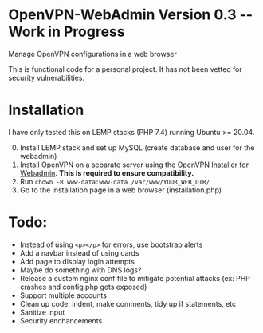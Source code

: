 # OpenVPN-WebAdmin Version 0.3 -- Work in Progress
Manage OpenVPN configurations in a web browser

This is functional code for a personal project. It has not been vetted for security vulnerabilities.


# Installation

I have only tested this on LEMP stacks (PHP 7.4) running Ubuntu >= 20.04. 


0. Install LEMP stack  and set up MySQL (create database and user for the webadmin)
1. Install OpenVPN on a separate server using the [OpenVPN Installer for Webadmin](https://github.com/bhopkins0/OpenVPN-Installer-For-Webadmin). **This is required to ensure compatibility.**
2. Run `chown -R www-data:www-data /var/www/YOUR_WEB_DIR/`
3. Go to the installation page in a web browser (installation.php)


# Todo: 
* Instead of using `<p></p>` for errors, use bootstrap alerts
* Add a navbar instead of using cards
* Add page to display login attempts
* Maybe do something with DNS logs?
* Release a custom nginx conf file to mitigate potential attacks (ex: PHP crashes and config.php gets exposed)
* Support multiple accounts
* Clean up code: indent, make comments, tidy up if statements, etc
* Sanitize input
* Security enchancements
